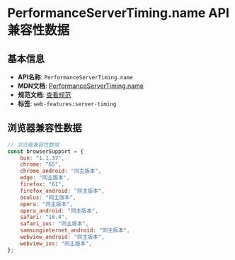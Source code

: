 # PerformanceServerTiming.name API 兼容性数据

## 基本信息

- **API名称**: `PerformanceServerTiming.name`
- **MDN文档**: [PerformanceServerTiming.name](https://developer.mozilla.org/docs/Web/API/PerformanceServerTiming/name)
- **规范文档**: [查看规范](https://w3c.github.io/server-timing/#dom-performanceservertiming-name)
- **标签**: `web-features:server-timing`

## 浏览器兼容性数据

```javascript
// 浏览器兼容性数据
const browserSupport = {
    bun: "1.1.37",
    chrome: "65",
    chrome_android: "同主版本",
    edge: "同主版本",
    firefox: "61",
    firefox_android: "同主版本",
    oculus: "同主版本",
    opera: "同主版本",
    opera_android: "同主版本",
    safari: "16.4",
    safari_ios: "同主版本",
    samsunginternet_android: "同主版本",
    webview_android: "同主版本",
    webview_ios: "同主版本",
};

```


